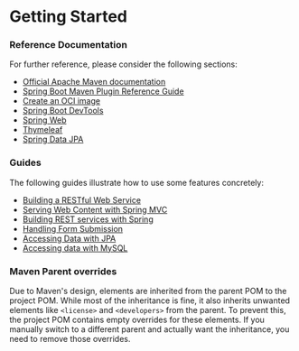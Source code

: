 # Getting Started

### Reference Documentation
For further reference, please consider the following sections:

* [Official Apache Maven documentation](https://maven.apache.org/guides/index.html)
* [Spring Boot Maven Plugin Reference Guide](https://docs.spring.io/spring-boot/3.3.5.RELEASE/maven-plugin)
* [Create an OCI image](https://docs.spring.io/spring-boot/3.3.5.RELEASE/maven-plugin/build-image.html)
* [Spring Boot DevTools](https://docs.spring.io/spring-boot/3.3.5.RELEASE/reference/using/devtools.html)
* [Spring Web](https://docs.spring.io/spring-boot/3.3.5.RELEASE/reference/web/servlet.html)
* [Thymeleaf](https://docs.spring.io/spring-boot/3.3.5.RELEASE/reference/web/servlet.html#web.servlet.spring-mvc.template-engines)
* [Spring Data JPA](https://docs.spring.io/spring-boot/3.3.5.RELEASE/reference/data/sql.html#data.sql.jpa-and-spring-data)

### Guides
The following guides illustrate how to use some features concretely:

* [Building a RESTful Web Service](https://spring.io/guides/gs/rest-service/)
* [Serving Web Content with Spring MVC](https://spring.io/guides/gs/serving-web-content/)
* [Building REST services with Spring](https://spring.io/guides/tutorials/rest/)
* [Handling Form Submission](https://spring.io/guides/gs/handling-form-submission/)
* [Accessing Data with JPA](https://spring.io/guides/gs/accessing-data-jpa/)
* [Accessing data with MySQL](https://spring.io/guides/gs/accessing-data-mysql/)

### Maven Parent overrides

Due to Maven's design, elements are inherited from the parent POM to the project POM.
While most of the inheritance is fine, it also inherits unwanted elements like `<license>` and `<developers>` from the parent.
To prevent this, the project POM contains empty overrides for these elements.
If you manually switch to a different parent and actually want the inheritance, you need to remove those overrides.

